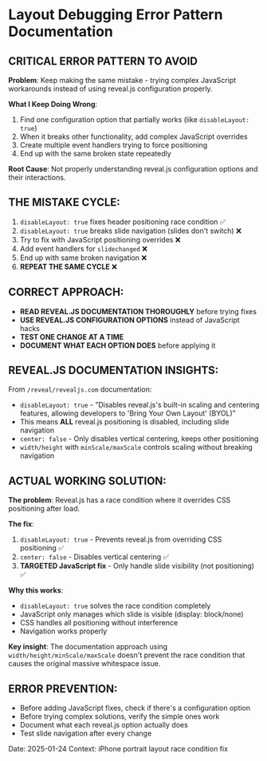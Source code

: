 # Layout Debugging Error Pattern Documentation

## CRITICAL ERROR PATTERN TO AVOID

**Problem**: Keep making the same mistake - trying complex JavaScript workarounds instead of using reveal.js configuration properly.

**What I Keep Doing Wrong**:
1. Find one configuration option that partially works (like `disableLayout: true`)
2. When it breaks other functionality, add complex JavaScript overrides
3. Create multiple event handlers trying to force positioning
4. End up with the same broken state repeatedly

**Root Cause**: Not properly understanding reveal.js configuration options and their interactions.

## THE MISTAKE CYCLE:
1. `disableLayout: true` fixes header positioning race condition ✅
2. `disableLayout: true` breaks slide navigation (slides don't switch) ❌
3. Try to fix with JavaScript positioning overrides ❌
4. Add event handlers for `slidechanged` ❌
5. End up with same broken navigation ❌
6. **REPEAT THE SAME CYCLE** ❌

## CORRECT APPROACH:
- **READ REVEAL.JS DOCUMENTATION THOROUGHLY** before trying fixes
- **USE REVEAL.JS CONFIGURATION OPTIONS** instead of JavaScript hacks
- **TEST ONE CHANGE AT A TIME** 
- **DOCUMENT WHAT EACH OPTION DOES** before applying it

## REVEAL.JS DOCUMENTATION INSIGHTS:
From `/reveal/revealjs.com` documentation:

- `disableLayout: true` - "Disables reveal.js's built-in scaling and centering features, allowing developers to 'Bring Your Own Layout' (BYOL)"
- This means **ALL** reveal.js positioning is disabled, including slide navigation
- `center: false` - Only disables vertical centering, keeps other positioning
- `width/height` with `minScale/maxScale` controls scaling without breaking navigation

## ACTUAL WORKING SOLUTION:
**The problem**: Reveal.js has a race condition where it overrides CSS positioning after load.

**The fix**: 
1. `disableLayout: true` - Prevents reveal.js from overriding CSS positioning ✅
2. `center: false` - Disables vertical centering ✅  
3. **TARGETED JavaScript fix** - Only handle slide visibility (not positioning) ✅

**Why this works**:
- `disableLayout: true` solves the race condition completely
- JavaScript only manages which slide is visible (display: block/none)
- CSS handles all positioning without interference
- Navigation works properly

**Key insight**: The documentation approach using `width/height/minScale/maxScale` doesn't prevent the race condition that causes the original massive whitespace issue.

## ERROR PREVENTION:
- Before adding JavaScript fixes, check if there's a configuration option
- Before trying complex solutions, verify the simple ones work
- Document what each reveal.js option actually does
- Test slide navigation after every change

Date: 2025-01-24
Context: iPhone portrait layout race condition fix